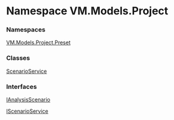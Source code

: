 # Namespace VM.Models.Project

### Namespaces

 [VM.Models.Project.Preset](VM.Models.Project.Preset.md)

### Classes

 [ScenarioService](VM.Models.Project.ScenarioService.md)

### Interfaces

 [IAnalysisScenario](VM.Models.Project.IAnalysisScenario.md)

 [IScenarioService](VM.Models.Project.IScenarioService.md)


